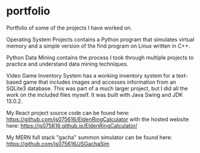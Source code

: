 # portfolio
Portfolio of some of the projects I have worked on.

Operating System Projects contains a Python program that simulates virtual memory and a simple version of the find program on Linux written in C++.

Python Data Mining contains the process I took through multiple projects to practice and understand data mining techniques.

Video Game Inventory System has a working inventory system for a text-based game that includes images and accesses information from an SQLite3 database. This was part of a much larger project, but I did all the work on the included files myself. It was built with Java Swing and JDK 13.0.2.

My React project source code can be found here: https://github.com/js075616/EldenRingCalculator with the hosted website here: https://js075616.github.io/EldenRingCalculator/

My MERN full stack "gacha" summon simulator can be found here: https://github.com/js075616/JSGachaSim
